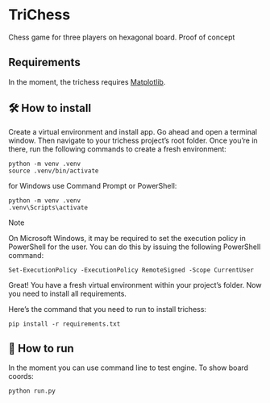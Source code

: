 # TriChess

Chess game for three players on hexagonal board. Proof of concept

##  Requirements

In the moment, the trichess requires [Matplotlib](https://matplotlib.org/).

## :hammer_and_wrench: How to install

Create a virtual environment and install app. Go ahead and open a terminal window. Then navigate to your
trichess project’s root folder. Once you’re in there, run the following commands to create a fresh environment:

    python -m venv .venv
    source .venv/bin/activate

for Windows use Command Prompt or PowerShell:

    python -m venv .venv
    .venv\Scripts\activate

> [!NOTE]
> On Microsoft Windows, it may be required to set the execution policy in PowerShell for the user.
> You can do this by issuing the following PowerShell command:
> ```
> Set-ExecutionPolicy -ExecutionPolicy RemoteSigned -Scope CurrentUser
> ```

Great! You have a fresh virtual environment within your project’s folder. Now you need to install all requirements.

Here’s the command that you need to run to install trichess:

    pip install -r requirements.txt

## :rocket: How to run

In the moment you can use command line to test engine. To show board coords:

    python run.py
